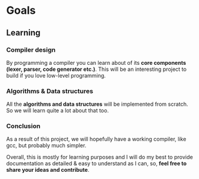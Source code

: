 # Goals

## Learning

### Compiler design
By programming a compiler you can learn about of its  **core components (lexer, parser, code generator etc.)**.
This will be an interesting project to build if you love low-level programming.

### Algorithms & Data structures

All the **algorithms and data structures** will be implemented from scratch. So we will learn quite a lot about that too.


### Conclusion
As a result of this project, we will hopefully have a working compiler, like gcc, but probably much simpler. 

Overall, this is mostly for learning purposes and I will do my best to provide documentation as detailed & easy to understand as I can, so, **feel free to share your ideas and contribute**.


